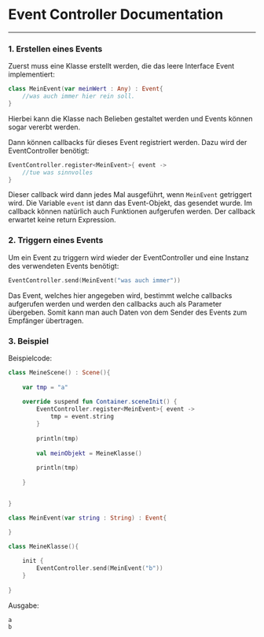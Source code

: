 # Event Controller Documentation
___
### 1. Erstellen eines Events
Zuerst muss eine Klasse erstellt werden, die das leere Interface Event implementiert:
```kotlin
class MeinEvent(var meinWert : Any) : Event{
    //was auch immer hier rein soll.
}
```
Hierbei kann die Klasse nach Belieben gestaltet werden und Events können sogar vererbt werden.

Dann können callbacks für dieses Event registriert werden. Dazu wird der EventController
benötigt:
```kotlin
EventController.register<MeinEvent>{ event ->
    //tue was sinnvolles
}
```
Dieser callback wird dann jedes Mal ausgeführt, wenn `MeinEvent` getriggert wird.
Die Variable `event` ist dann das Event-Objekt, das gesendet wurde.
Im callback können natürlich auch Funktionen aufgerufen werden.
Der callback erwartet keine return Expression.

### 2. Triggern eines Events
Um ein Event zu triggern wird wieder der EventController und eine Instanz des verwendeten Events benötigt:
```kotlin
EventController.send(MeinEvent("was auch immer"))
```
Das Event, welches hier angegeben wird, bestimmt welche callbacks aufgerufen werden und werden den callbacks 
auch als Parameter übergeben. Somit kann man auch Daten von dem Sender des Events zum Empfänger übertragen.

### 3. Beispiel

Beispielcode:
```kotlin
class MeineScene() : Scene(){
    
    var tmp = "a"
    
    override suspend fun Container.sceneInit() {
        EventController.register<MeinEvent>{ event -> 
            tmp = event.string
        }
        
        println(tmp)
        
        val meinObjekt = MeineKlasse()
        
        println(tmp)
        
    }


}

class MeinEvent(var string : String) : Event{

}

class MeineKlasse(){
    
    init {
        EventController.send(MeinEvent("b"))
    }
    
}
```

Ausgabe:
```
a
b
```